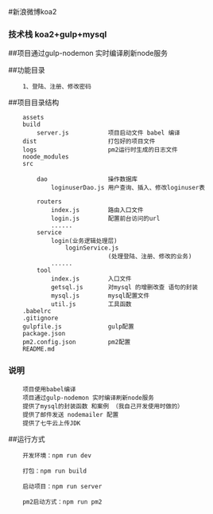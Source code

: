 #新浪微博koa2


### 技术栈 koa2+gulp+mysql

##项目通过gulp-nodemon 实时编译刷新node服务

##功能目录
```
	1、登陆、注册、修改密码
```
##项目目录结构
```
	assets    
	build 
		server.js     		项目启动文件 babel 编译
	dist   					打包好的项目文件	
	logs                	pm2运行时生成的日志文件
	noode_modules      
	src
		
		dao                 操作数据库
			loginuserDao.js 用户查询、插入、修改loginuser表
			
		routers     
			index.js    	路由入口文件
			login.js    	配置前台访问的url
			......
		service	
			login(业务逻辑处理层)
				loginService.js
							(处理登陆、注册、修改的业务) 
			......
		tool
			index.js    	入口文件
			getsql.js   	对mysql 的增删改查 语句的封装
			mysql.js    	mysql配置文件
			util.js     	工具函数
	.babelrc
	.gitignore
	gulpfile.js         	gulp配置
	package.json
	pm2.config.json     	pm2配置
	README.md		

```

### 说明

```
	项目使用babel编译
	项目通过gulp-nodemon 实时编译刷新node服务
	提供了mysql的封装函数 和案例 （我自己开发使用时做的）
	提供了邮件发送 nodemailer 配置
	提供了七牛云上传JDK

```



##运行方式
```
	开发环境：npm run dev

	打包：npm run build

	启动项目：npm run server

	pm2启动方式：npm run pm2

```




